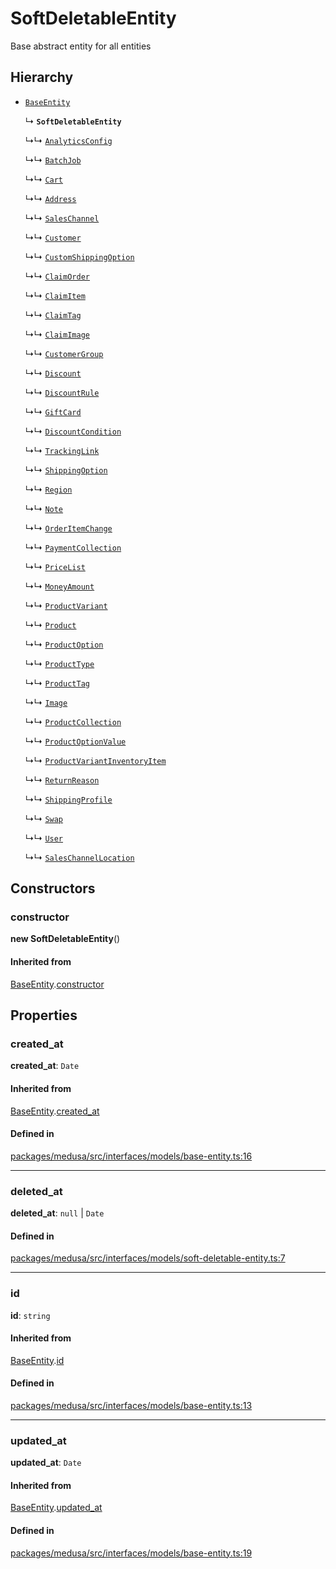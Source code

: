 # SoftDeletableEntity

Base abstract entity for all entities

## Hierarchy

- [`BaseEntity`](BaseEntity.md)

  ↳ **`SoftDeletableEntity`**

  ↳↳ [`AnalyticsConfig`](AnalyticsConfig.md)

  ↳↳ [`BatchJob`](BatchJob.md)

  ↳↳ [`Cart`](Cart.md)

  ↳↳ [`Address`](Address.md)

  ↳↳ [`SalesChannel`](SalesChannel.md)

  ↳↳ [`Customer`](Customer.md)

  ↳↳ [`CustomShippingOption`](CustomShippingOption.md)

  ↳↳ [`ClaimOrder`](ClaimOrder.md)

  ↳↳ [`ClaimItem`](ClaimItem.md)

  ↳↳ [`ClaimTag`](ClaimTag.md)

  ↳↳ [`ClaimImage`](ClaimImage.md)

  ↳↳ [`CustomerGroup`](CustomerGroup.md)

  ↳↳ [`Discount`](Discount.md)

  ↳↳ [`DiscountRule`](DiscountRule.md)

  ↳↳ [`GiftCard`](GiftCard.md)

  ↳↳ [`DiscountCondition`](DiscountCondition.md)

  ↳↳ [`TrackingLink`](TrackingLink.md)

  ↳↳ [`ShippingOption`](ShippingOption.md)

  ↳↳ [`Region`](Region.md)

  ↳↳ [`Note`](Note.md)

  ↳↳ [`OrderItemChange`](OrderItemChange.md)

  ↳↳ [`PaymentCollection`](PaymentCollection.md)

  ↳↳ [`PriceList`](PriceList.md)

  ↳↳ [`MoneyAmount`](MoneyAmount.md)

  ↳↳ [`ProductVariant`](ProductVariant.md)

  ↳↳ [`Product`](Product.md)

  ↳↳ [`ProductOption`](ProductOption.md)

  ↳↳ [`ProductType`](ProductType.md)

  ↳↳ [`ProductTag`](ProductTag.md)

  ↳↳ [`Image`](Image.md)

  ↳↳ [`ProductCollection`](ProductCollection.md)

  ↳↳ [`ProductOptionValue`](ProductOptionValue.md)

  ↳↳ [`ProductVariantInventoryItem`](ProductVariantInventoryItem.md)

  ↳↳ [`ReturnReason`](ReturnReason.md)

  ↳↳ [`ShippingProfile`](ShippingProfile.md)

  ↳↳ [`Swap`](Swap.md)

  ↳↳ [`User`](User.md)

  ↳↳ [`SalesChannelLocation`](SalesChannelLocation.md)

## Constructors

### constructor

**new SoftDeletableEntity**()

#### Inherited from

[BaseEntity](BaseEntity.md).[constructor](BaseEntity.md#constructor)

## Properties

### created\_at

 **created\_at**: `Date`

#### Inherited from

[BaseEntity](BaseEntity.md).[created_at](BaseEntity.md#created_at)

#### Defined in

[packages/medusa/src/interfaces/models/base-entity.ts:16](https://github.com/medusajs/medusa/blob/3d9f5ae63/packages/medusa/src/interfaces/models/base-entity.ts#L16)

___

### deleted\_at

 **deleted\_at**: ``null`` \| `Date`

#### Defined in

[packages/medusa/src/interfaces/models/soft-deletable-entity.ts:7](https://github.com/medusajs/medusa/blob/3d9f5ae63/packages/medusa/src/interfaces/models/soft-deletable-entity.ts#L7)

___

### id

 **id**: `string`

#### Inherited from

[BaseEntity](BaseEntity.md).[id](BaseEntity.md#id)

#### Defined in

[packages/medusa/src/interfaces/models/base-entity.ts:13](https://github.com/medusajs/medusa/blob/3d9f5ae63/packages/medusa/src/interfaces/models/base-entity.ts#L13)

___

### updated\_at

 **updated\_at**: `Date`

#### Inherited from

[BaseEntity](BaseEntity.md).[updated_at](BaseEntity.md#updated_at)

#### Defined in

[packages/medusa/src/interfaces/models/base-entity.ts:19](https://github.com/medusajs/medusa/blob/3d9f5ae63/packages/medusa/src/interfaces/models/base-entity.ts#L19)
